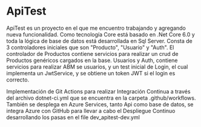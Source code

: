 # ApiTest
ApiTest es un proyecto en el que me encuentro trabajando y agregando nueva funcionalidad.
Como tecnología Core está basado en .Net Core 6.0 y toda la lógica de base de datos está desarrollada en Sql Server.
Consta de 3 controladores iniciales que son "Producto", "Usuario" y "Auth".
El controlador de Productos contiene servicios para realizar un crud de Productos genéricos cargados en la base.
Usuarios y Auth, contiene servicios para realizar ABM se usuarios, y un test inicial de Login, el cual implementa un JwtService, y se obtiene un token JWT si el login es correcto.

Implementación de Git Actions para realizar Integración Continua a través del archivo dotnet-ci.yml que se encuentra en la carpeta .github/workflows.
También se desplega en Azure Services, tanto Api como base de datos, se integra Azure con GitHub para llevar a cabo el Despliegue Continuo desarrollando los pasas en el file dev_apitest-dev.yml
